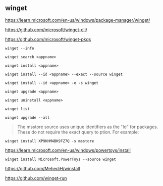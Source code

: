## winget

<https://learn.microsoft.com/en-us/windows/package-manager/winget/>

<https://github.com/microsoft/winget-cli/>

<https://github.com/microsoft/winget-pkgs>

``winget --info``

`winget search <appname>`

`winget install <appname>`

`winget install --id <appname> --exact --source winget`

`winget install --id <appname> -e -s winget`

`winget upgrade <appname>`

`winget uninstall <appname>`

`winget list`

`winget upgrade --all`

> The msstore source uses unique identifiers as the "Id" for packages. These do not require the exact query to ption. For example:

`winget install XP9KHM4BK9FZ7Q -s msstore`

<https://learn.microsoft.com/en-us/windows/powertoys/install>

`winget install Microsoft.PowerToys --source winget`

<https://github.com/MehediH/winstall>

<https://github.com/winget-run>
